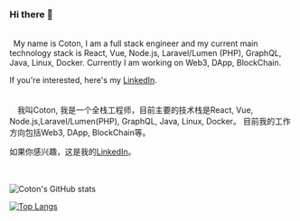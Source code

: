 ### Hi there 👋
<br/>
&ensp;My name is Coton, I am a full stack engineer and my current main technology stack is React, Vue, Node.js, Laravel/Lumen (PHP), GraphQL, Java, Linux, Docker.
Currently I am working on Web3, DApp, BlockChain.    

If you're interested, here's my [LinkedIn](https://www.linkedin.com/in/coton-chen).  
<br/>
<br/>
&#8195;我叫Coton, 我是一个全栈工程师，目前主要的技术栈是React, Vue, Node.js,Laravel/Lumen(PHP), GraphQL, Java, Linux, Docker。
目前我的工作方向包括Web3, DApp, BlockChain等。


如果你感兴趣，这是我的[LinkedIn](https://www.linkedin.com/in/coton-chen)。
<br/>
<br/>
<br/>

![Coton's GitHub stats](https://github-readme-stats.vercel.app/api?username=coton&count_private=true&show_icons=true&theme=tokyonight&hide=contribs,prs)

[![Top Langs](https://github-readme-stats.vercel.app/api/top-langs/?username=coton&layout=compact)](https://github.com/coton/github-readme-stats)

<!--
**coton/coton** is a ✨ _special_ ✨ repository because its `README.md` (this file) appears on your GitHub profile.

Here are some ideas to get you started:


- 🔭 I’m currently working on NEXT-REN
- 🌱 I’m currently learning ...
- 👯 I’m looking to collaborate on ...
- 🤔 I’m looking for help with ...
- 💬 Ask me about ...
- 📫 How to reach me: ...
- 😄 Pronouns: ...
- ⚡ Fun fact: ...
-->
